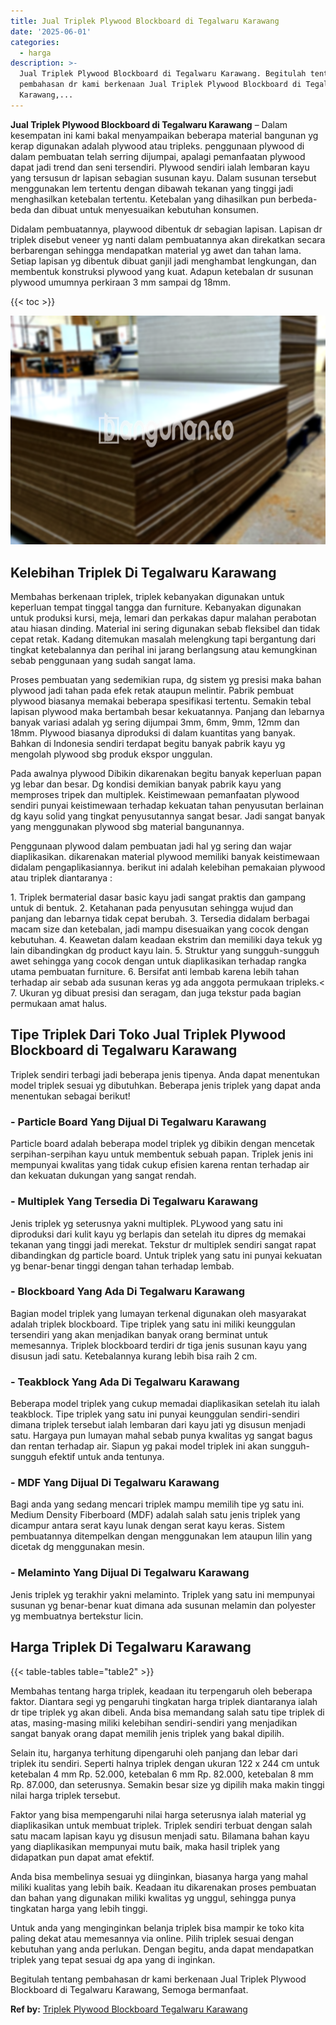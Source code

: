```yaml
---
title: Jual Triplek Plywood Blockboard di Tegalwaru Karawang
date: '2025-06-01'
categories:
  - harga
description: >-
  Jual Triplek Plywood Blockboard di Tegalwaru Karawang. Begitulah tentang
  pembahasan dr kami berkenaan Jual Triplek Plywood Blockboard di Tegalwaru
  Karawang,...
---
```


**Jual Triplek Plywood Blockboard di Tegalwaru Karawang** – Dalam kesempatan ini kami bakal menyampaikan beberapa material bangunan yg kerap digunakan adalah plywood atau tripleks. penggunaan plywood di dalam pembuatan telah serring dijumpai, apalagi pemanfaatan plywood dapat jadi trend dan seni tersendiri. Plywood sendiri ialah lembaran kayu yang tersusun dr lapisan sebagian susunan kayu. Dalam susunan tersebut menggunakan lem tertentu dengan dibawah tekanan yang tinggi jadi menghasilkan ketebalan tertentu. Ketebalan yang dihasilkan pun berbeda-beda dan dibuat untuk menyesuaikan kebutuhan konsumen.

Didalam pembuatannya, playwood dibentuk dr sebagian lapisan. Lapisan dr triplek disebut veneer yg nanti dalam pembuatannya akan direkatkan secara berbarengan sehingga mendapatkan material yg awet dan tahan lama. Setiap lapisan yg dibentuk dibuat ganjil jadi menghambat lengkungan, dan membentuk konstruksi plywood yang kuat. Adapun ketebalan dr susunan plywood umumnya perkiraan 3 mm sampai dg 18mm.

{{< toc >}}

![Jual Triplek Plywood Blockboard di Tegalwaru Karawang](/images/jual-triplek-murah-03.png)

## Kelebihan Triplek Di Tegalwaru Karawang

Membahas berkenaan triplek, triplek kebanyakan digunakan untuk keperluan tempat tinggal tangga dan furniture. Kebanyakan digunakan untuk produksi kursi, meja, lemari dan perkakas dapur malahan perabotan atau hiasan dinding. Material ini sering digunakan sebab fleksibel dan tidak cepat retak. Kadang ditemukan masalah melengkung tapi bergantung dari tingkat ketebalannya dan perihal ini jarang berlangsung atau kemungkinan sebab penggunaan yang sudah sangat lama.

Proses pembuatan yang sedemikian rupa, dg sistem yg presisi maka bahan plywood jadi tahan pada efek retak ataupun melintir. Pabrik pembuat plywood biasanya memakai beberapa spesifikasi tertentu. Semakin tebal lapisan plywood maka bertambah besar kekuatannya. Panjang dan lebarnya banyak variasi adalah yg sering dijumpai 3mm, 6mm, 9mm, 12mm dan 18mm. Plywood biasanya diproduksi di dalam kuantitas yang banyak. Bahkan di Indonesia sendiri terdapat begitu banyak pabrik kayu yg mengolah plywood sbg produk ekspor unggulan.

Pada awalnya plywood Dibikin dikarenakan begitu banyak keperluan papan yg lebar dan besar. Dg kondisi demikian banyak pabrik kayu yang memproses tripek dan multiplek. Keistimewaan pemanfaatan plywood sendiri punyai keistimewaan terhadap kekuatan tahan penyusutan berlainan dg kayu solid yang tingkat penyusutannya sangat besar. Jadi sangat banyak yang menggunakan plywood sbg material bangunannya.

Penggunaan plywood dalam pembuatan jadi hal yg sering dan wajar diaplikasikan. dikarenakan material plywood memiliki banyak keistimewaan didalam pengaplikasiannya. berikut ini adalah kelebihan pemakaian plywood atau triplek diantaranya :

1\. Triplek bermaterial dasar basic kayu jadi sangat praktis dan gampang untuk di bentuk. 2. Ketahanan pada penyusutan sehingga wujud dan panjang dan lebarnya tidak cepat berubah. 3. Tersedia didalam berbagai macam size dan ketebalan, jadi mampu disesuaikan yang cocok dengan kebutuhan. 4. Keawetan dalam keadaan ekstrim dan memiliki daya tekuk yg lain dibandingkan dg product kayu lain. 5. Struktur yang sungguh-sungguh awet sehingga yang cocok dengan untuk diaplikasikan terhadap rangka utama pembuatan furniture. 6. Bersifat anti lembab karena lebih tahan terhadap air sebab ada susunan keras yg ada anggota permukaan tripleks.< 7. Ukuran yg dibuat presisi dan seragam, dan juga tekstur pada bagian permukaan amat halus.

## Tipe Triplek Dari Toko Jual Triplek Plywood Blockboard di Tegalwaru Karawang

Triplek sendiri terbagi jadi beberapa jenis tipenya. Anda dapat menentukan model triplek sesuai yg dibutuhkan. Beberapa jenis triplek yang dapat anda menentukan sebagai berikut!

### \- Particle Board Yang Dijual Di Tegalwaru Karawang

Particle board adalah beberapa model triplek yg dibikin dengan mencetak serpihan-serpihan kayu untuk membentuk sebuah papan. Triplek jenis ini mempunyai kwalitas yang tidak cukup efisien karena rentan terhadap air dan kekuatan dukungan yang sangat rendah.

### \- Multiplek Yang Tersedia Di Tegalwaru Karawang

Jenis triplek yg seterusnya yakni multiplek. PLywood yang satu ini diproduksi dari kulit kayu yg berlapis dan setelah itu dipres dg memakai tekanan yang tinggi jadi merekat. Tekstur dr multiplek sendiri sangat rapat dibandingkan dg particle board. Untuk triplek yang satu ini punyai kekuatan yg benar-benar tinggi dengan tahan terhadap lembab.

### \- Blockboard Yang Ada Di Tegalwaru Karawang

Bagian model triplek yang lumayan terkenal digunakan oleh masyarakat adalah triplek blockboard. Tipe triplek yang satu ini miliki keunggulan tersendiri yang akan menjadikan banyak orang berminat untuk memesannya. Triplek blockboard terdiri dr tiga jenis susunan kayu yang disusun jadi satu. Ketebalannya kurang lebih bisa raih 2 cm.

### \- Teakblock Yang Ada Di Tegalwaru Karawang

Beberapa model triplek yang cukup memadai diaplikasikan setelah itu ialah teakblock. Tipe triplek yang satu ini punyai keunggulan sendiri-sendiri dimana triplek tersebut ialah lembaran dari kayu jati yg disusun menjadi satu. Hargaya pun lumayan mahal sebab punya kwalitas yg sangat bagus dan rentan terhadap air. Siapun yg pakai model triplek ini akan sungguh-sungguh efektif untuk anda tentunya.

### \- MDF Yang Dijual Di Tegalwaru Karawang

Bagi anda yang sedang mencari triplek mampu memilih tipe yg satu ini. Medium Density Fiberboard (MDF) adalah salah satu jenis triplek yang dicampur antara serat kayu lunak dengan serat kayu keras. Sistem pembuatannya ditempelkan dengan menggunakan lem ataupun lilin yang dicetak dg menggunakan mesin.

### \- Melaminto Yang Dijual Di Tegalwaru Karawang

Jenis triplek yg terakhir yakni melaminto. Triplek yang satu ini mempunyai susunan yg benar-benar kuat dimana ada susunan melamin dan polyester yg membuatnya bertekstur licin.

## Harga Triplek Di Tegalwaru Karawang

{{< table-tables table="table2" >}}

Membahas tentang harga triplek, keadaan itu terpengaruh oleh beberapa faktor. Diantara segi yg pengaruhi tingkatan harga triplek diantaranya ialah dr tipe triplek yg akan dibeli. Anda bisa memandang salah satu tipe triplek di atas, masing-masing miliki kelebihan sendiri-sendiri yang menjadikan sangat banyak orang dapat memilih jenis triplek yang bakal dipilih.

Selain itu, harganya terhitung dipengaruhi oleh panjang dan lebar dari triplek itu sendiri. Seperti halnya triplek dengan ukuran 122 x 244 cm untuk ketebalan 4 mm Rp. 52.000, ketebalan 6 mm Rp. 82.000, ketebalan 8 mm Rp. 87.000, dan seterusnya. Semakin besar size yg dipilih maka makin tinggi nilai harga triplek tersebut.

Faktor yang bisa mempengaruhi nilai harga seterusnya ialah material yg diaplikasikan untuk membuat triplek. Triplek sendiri terbuat dengan salah satu macam lapisan kayu yg disusun menjadi satu. Bilamana bahan kayu yang diaplikasikan mempunyai mutu baik, maka hasil triplek yang didapatkan pun dapat amat efektif.

Anda bisa membelinya sesuai yg diinginkan, biasanya harga yang mahal miliki kualitas yang lebih baik. Keadaan itu dikarenakan proses pembuatan dan bahan yang digunakan miliki kwalitas yg unggul, sehingga punya tingkatan harga yang lebih tinggi.

Untuk anda yang menginginkan belanja triplek bisa mampir ke toko kita paling dekat atau memesannya via online. Pilih triplek sesuai dengan kebutuhan yang anda perlukan. Dengan begitu, anda dapat mendapatkan triplek yang tepat sesuai dg apa yang di inginkan.

Begitulah tentang pembahasan dr kami berkenaan Jual Triplek Plywood Blockboard di Tegalwaru Karawang, Semoga bermanfaat.

**Ref by:** [Triplek Plywood Blockboard Tegalwaru Karawang](https://id.wikipedia.org/wiki/Triplek)
